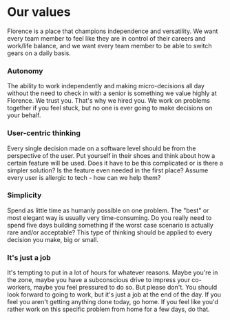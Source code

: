 # Our values
Florence is a place that champions independence and versatility. We want every team member to feel like they are in control of their careers and work/life balance, and we want every team member to be able to switch gears on a daily basis.

### Autonomy
The ability to work independently and making micro-decisions all day without the need to check in with a senior is something we value highly at Florence. We trust you. That's why we hired you. We work on problems together if you feel stuck, but no one is ever going to make decisions on your behalf.

### User-centric thinking
Every single decision made on a software level should be from the perspective of the user. Put yourself in their shoes and think about how a certain feature will be used. Does it have to be this complicated or is there a simpler solution? Is the feature even needed in the first place? Assume every user is allergic to tech - how can we help them?

### Simplicity
Spend as little time as humanly possible on one problem. The "best" or most elegant way is usually very time-consuming. Do you really need to spend five days building something if the worst case scenario is actually rare and/or acceptable? This type of thinking should be applied to every decision you make, big or small.

### It's just a job
It's tempting to put in a lot of hours for whatever reasons. Maybe you're in the zone, maybe you have a subconscious drive to impress your co-workers, maybe you feel pressured to do so. But please don't. You should look forward to going to work, but it's just a job at the end of the day. If you feel you aren't getting anything done today, go home. If you feel like you'd rather work on this specific problem from home for a few days, do that.
